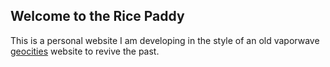 ## Welcome to the Rice Paddy

This is a personal website I am developing in the style of an old vaporwave [geocities](https://neocities.org/) website to revive the past.
